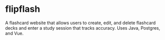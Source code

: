 # flipflash
A flashcard website that allows users to create, edit, and delete flashcard decks and enter a study session that tracks accuracy.  Uses Java, Postgres, and Vue.
